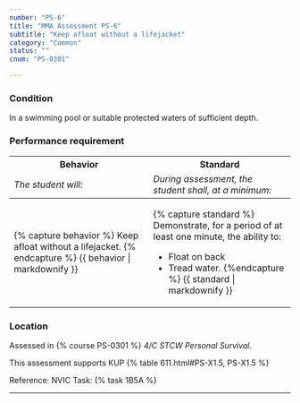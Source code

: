 ```yaml
---
number: "PS-6"
title: "MMA Assessment PS-6"
subtitle: "Keep afloat without a lifejacket"
category: "Common"
status: ""
cnum: "PS-0301"

---
```

### Condition

In a swimming pool or suitable protected waters of sufficient depth.

### Performance requirement 

<table width='100%' class='Guidelines'>
 <thead>
 <tr>
     <th class='thirty'>Behavior</th>
     <th class='seventy'>Standard</th>
 </tr>
 <tr>
     <td><em>The student will:</em></td>
     <td><em>During assessment, the student shall, at a minimum:</em></td>
 </tr>
 </thead>
 <tbody>
 

<tr><td>

{% capture behavior %}
Keep afloat without a lifejacket.
{% endcapture %}
{{ behavior | markdownify }}

</td><td>

{% capture standard %}
Demonstrate, for a period of at least one minute,  the ability to:

*  Float on back
*  Tread water.
{%endcapture %}
{{ standard | markdownify }}

</td></tr>



 </tbody>
 </table>

### Location

Assessed in  {% course  PS-0301 %}  *4/C STCW Personal Survival*.

This assessment supports KUP {% table 611.html#PS-X1.5, PS-X1.5 %}

Reference: NVIC Task: {% task 1B5A  %}

***

